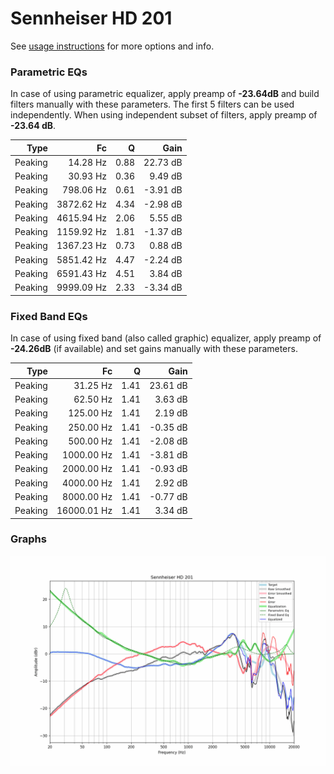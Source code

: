 # Sennheiser HD 201
See [usage instructions](https://github.com/jaakkopasanen/AutoEq#usage) for more options and info.

### Parametric EQs
In case of using parametric equalizer, apply preamp of **-23.64dB** and build filters manually
with these parameters. The first 5 filters can be used independently.
When using independent subset of filters, apply preamp of **-23.64 dB**.

| Type    | Fc         |    Q | Gain     |
|--------:|-----------:|-----:|---------:|
| Peaking | 14.28 Hz   | 0.88 | 22.73 dB |
| Peaking | 30.93 Hz   | 0.36 | 9.49 dB  |
| Peaking | 798.06 Hz  | 0.61 | -3.91 dB |
| Peaking | 3872.62 Hz | 4.34 | -2.98 dB |
| Peaking | 4615.94 Hz | 2.06 | 5.55 dB  |
| Peaking | 1159.92 Hz | 1.81 | -1.37 dB |
| Peaking | 1367.23 Hz | 0.73 | 0.88 dB  |
| Peaking | 5851.42 Hz | 4.47 | -2.24 dB |
| Peaking | 6591.43 Hz | 4.51 | 3.84 dB  |
| Peaking | 9999.09 Hz | 2.33 | -3.34 dB |

### Fixed Band EQs
In case of using fixed band (also called graphic) equalizer, apply preamp of **-24.26dB**
(if available) and set gains manually with these parameters.

| Type    | Fc          |    Q | Gain     |
|--------:|------------:|-----:|---------:|
| Peaking | 31.25 Hz    | 1.41 | 23.61 dB |
| Peaking | 62.50 Hz    | 1.41 | 3.63 dB  |
| Peaking | 125.00 Hz   | 1.41 | 2.19 dB  |
| Peaking | 250.00 Hz   | 1.41 | -0.35 dB |
| Peaking | 500.00 Hz   | 1.41 | -2.08 dB |
| Peaking | 1000.00 Hz  | 1.41 | -3.81 dB |
| Peaking | 2000.00 Hz  | 1.41 | -0.93 dB |
| Peaking | 4000.00 Hz  | 1.41 | 2.92 dB  |
| Peaking | 8000.00 Hz  | 1.41 | -0.77 dB |
| Peaking | 16000.01 Hz | 1.41 | 3.34 dB  |

### Graphs
![](./Sennheiser%20HD%20201.png)
